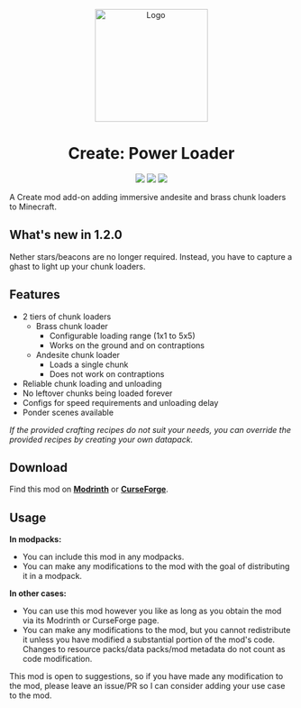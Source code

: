 <p align="center"><img src="https://raw.githubusercontent.com/hlysine/create_power_loader/main/src/main/resources/create_power_loader_icon.png" alt="Logo" width="200"></p>

<h1 align="center">Create: Power Loader</h1>

<p align="center">
    <a href="https://www.curseforge.com/minecraft/mc-mods/create-power-loader/files"><img src="https://cf.way2muchnoise.eu/versions/936020_all.svg"></a>
    <a href="https://modrinth.com/mod/create-power-loader/"><img src="https://img.shields.io/modrinth/dt/wPQ6GgFE?style=flat&label=Modrinth"></a>
    <a href="https://www.curseforge.com/minecraft/mc-mods/create-power-loader"><img src="https://img.shields.io/curseforge/dt/936020?style=flat&label=CurseForge"></a>
</p>

A Create mod add-on adding immersive andesite and brass chunk loaders to Minecraft.

## What's new in 1.2.0

Nether stars/beacons are no longer required. Instead, you have to capture a ghast to light up your chunk loaders.

## Features

- 2 tiers of chunk loaders
    - Brass chunk loader
        - Configurable loading range (1x1 to 5x5)
        - Works on the ground and on contraptions
    - Andesite chunk loader
        - Loads a single chunk
        - Does not work on contraptions
- Reliable chunk loading and unloading
- No leftover chunks being loaded forever
- Configs for speed requirements and unloading delay
- Ponder scenes available

*If the provided crafting recipes do not suit your needs, you can override the provided recipes by creating your own datapack.*

## Download

Find this mod on [**Modrinth**](https://modrinth.com/mod/create-power-loader) or [**CurseForge**](https://legacy.curseforge.com/minecraft/mc-mods/create-power-loader).

## Usage

**In modpacks:**

- You can include this mod in any modpacks.
- You can make any modifications to the mod with the goal of distributing it in a modpack.

**In other cases:**

- You can use this mod however you like as long as you obtain the mod via its Modrinth or CurseForge page.
- You can make any modifications to the mod, but you cannot redistribute it unless you have modified a substantial portion of the mod's code. Changes to resource packs/data packs/mod metadata do not count as code modification.

This mod is open to suggestions, so if you have made any modification to the mod, please leave an issue/PR so I can consider adding your use case to the mod.

